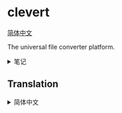 # clevert

[简体中文](#translation-zh-cn)

The universal file converter platform.

<details>
<summary>笔记</summary>

- http://127.0.0.1:9393/static/extensions/zcodecs/index.js

```sh
sed -i 's/deb.debian.org/mirrors.ustc.edu.cn/g' /etc/apt/sources.list.d/debian.sources
apt update ; apt install -y g++ make pkg-config cmake ninja-build curl

export ALL_PROXY="socks://192.168.1.128:1090"
echo "nameserver 223.5.5.5" > /etc/resolv.conf
sed -i 's@//.*archive.ubuntu.com@//mirrors.ustc.edu.cn@g' /etc/apt/sources.list
sed -i 's/security.ubuntu.com/mirrors.ustc.edu.cn/g' /etc/apt/sources.list
apt update
apt install -y curl/jammy
printf "deb [trusted=yes] http://apt.llvm.org/jammy/ llvm-toolchain-jammy-18 main\ndeb-src [trusted=yes] http://apt.llvm.org/jammy/ llvm-toolchain-jammy-18 main\n" >> /etc/apt/sources.list
apt update
apt install -y cmake g++ make
apt install -y clang-18/llvm-toolchain-jammy-18

目标，让 clang generate 出比 gcc 快的 binary
https://llvm.org/docs/Vectorizers.html
https://wiki.gentoo.org/wiki/GCC_optimization/zh-cn
google: clang auto vectorize gcc
```

## 编译优化

- https://gcc.gnu.org/onlinedocs/gcc/Instrumentation-Options.html#Instrumentation-Options
- https://gist.github.com/daniel-j-h/c4b109bff0b717fc9b24
- https://github.com/zamazan4ik/awesome-pgo/#pgo-support-in-programming-languages-and-compilers
- https://rigtorp.se/notes/pgo/
- https://github.com/llvm/llvm-project/blob/main/bolt/README.md (但是 BOLT 似乎只对超大型程序效果显著)

```sh
clear ; ~/misc/apps/hyperfine -w 1 -r 5 './ect -3 ect_test_set/*'
```

## 开发进度

- [x] 弄明白 electron nodeIntegration (不再使用)
- [x] 扩展 api 初步
- [x] 探索单 js 文件 集成的可实现性
- [x] converter 扩展 api
- [x] action 执行和调度器 初步
- [x] jpegxl multi-call binary 提供
- [x] webp multi-call binary 提供
- [x] webp 三端
- [x] jpegxl 三端
- [x] mp4box 三端
- [x] 加入 uname -a
- [x] rsync 四端
- [x] 修复 jpegxl macos 有问题，没静态链接。
- [x] 可能 (不可能，不支持嵌套虚拟化，已使用 warpbuild 替代) 可以在 mac 上跑虚拟机 linux/win arm64 ？ https://docs.orbstack.dev/machines/ https://docs.orbstack.dev/quick-start
- [x] jpegxl: 链接自己的 jpegli 而不是传统 libjpeg-turbo (暂时不考虑了)，linux 下使用系统的 zlib 动态链接
- [x] 不要尝试给 ect 增加不写入旧文件的逻辑。很麻烦很麻烦的。在扩展里面用复制文件的方法来替代。
- [x] ect 开启 PGO 优化
- [x] 下载包再解压的模式，不做流式解压了
- [x] 先不要纠结编译 assets 了
- [x] 实现一个代码量最少的，用于 bootstrap 的 node unzip
- [x] 完善扩展安装逻辑
- [x] zcodecs 合并 ect, webp, jpegxl
- [x] 完善 action 执行逻辑
- [x] 执行进度和扩展安装进度展示
- [x] electron 和流程重构，自动尝试新端口
- [x] config store
- [x] electron window state restore
- [x] 一个扩展的多个版本共存
- [x] 约定扩展目录是 id_1.2.3
- [x] config 最好是保存到本地，而不是浏览器。让浏览器成为一个无状态的东西会比较好。
- [x] 考虑前端如何传状态到后端？答：需要的时候实现 get-profile，add-profile 等操作即可。
- [x] i18n 如何设计？~~参考 typescript(typescript 的方案实现复杂)~~ ，参考 https://github.com/ivanhofer/typesafe-i18n/tree/main/packages/detectors
- [x] 与扩展互操作。导出到扩展，提供工具函数 (比如提供固定 locale=en-US) ~~(浏览器使用 import map，node 使用 module import hook)~~ 直接使用 globalThis 插进去
- [x] Rename `wait -> promise`
- [ ] 确定 UI 设计参考 https://ui.shadcn.com/docs/components/radio-group 和 https://material.angular.io/components/radio/overview
- [ ] 引入图标
- [ ] 强制扩展使用统一风格
- [ ] CSS 与交互初步，成为一个能用的东西 抄 https://mui.com/material-ui/react-button/
- [ ] 需要权衡实现难度和界面易用性，先画图
- [ ] 官方扩展 zcodecs
- [ ] 暂时先用内置 mirror 列表，以后可以考虑国内放一个或多个固定地址来存 mirror 的列表
- [ ] 多来源镜像下载 不多源并行了，找个快点的镜像就可以了，自动选择镜像什么的 cat ../a.tar.gz | ../7z -si -tgzip -so x | ../7z -si -ttar x
- [ ] 多弄一个扩展，展示用，一共至少要两个吧
- [ ] 关于扩展建议 out extension 的设计
- [ ] 用户保存的 profile，最近使用的 profile，extension-profile 三种进入入口
- [ ] ect 的 zip 和 gzip 优化需要先解压再压缩。ect 似乎不支持 unicode 文件名？这些都是可以考虑的，让扩展去做的补救措施。
- [ ] 支持 7z，zstd，xz 等，用扩展形式
- [ ] 更多扩展
- [ ] 扩展商店初步
- [ ] 改进 PGO 抽奖技术
- [ ] 为各个 linux 发行版打包 (debian, fedora, arch)
- [ ] 上线
- [ ] 能否命令行使用？给一些用户不使用 gui 的可能？以后再做
- [ ] 支持 gtk webkit？tauri？
- [ ] 以后如果要多扩展同时展示，可以使用 css block 来保证不冲突 全局可以影响扩展，但是扩展不能影响全局

## 扩展与营销灵感

- https://github.com/pemistahl/grex?tab=readme-ov-file#8-webassembly-support
- https://www.icebeer.top/用%E3%80%8C枯萎%E3%80%8D的技术做水平的思考/
- https://v2ex.com/t/1077985#r_15344339 (注意评论)
- https://v2ex.com/t/1042387
- https://v2ex.com/t/1073426
- https://v2ex.com/t/1065469
- https://v2ex.com/t/1059035
- https://v2ex.com/t/984548
- https://v2ex.com/t/1041478
- https://v2ex.com/t/1052395
- https://github.com/rsyncOSX/RsyncOSX
- https://v2ex.com/t/1044205
- https://github.com/rubickCenter/rubick
- https://github.com/nginx/nginx/archive/refs/tags/release-1.27.0.tar.gz
- https://github.com/ghtz08/kuguo-kgm-decoder
- https://github.com/jifengg/ffmpeg-script
- https://github.com/RimoChan/unvcode
- https://github.com/josStorer/RWKV-Runner
- https://github.com/qpdf/qpdf
- https://github.com/ArtifexSoftware/mupdf
- https://github.com/VikParuchuri/marker
- https://github.com/caj2pdf/caj2pdf
- https://github.com/HandBrake/HandBrake
- https://github.com/ArtifexSoftware/mupdf
- https://v2ex.com/t/1067501#reply5
- https://github.com/hzwer/Practical-RIFE/

- https://github.com/zincsearch/zincsearch
- https://github.com/meilisearch/meilisearch
- https://github.com/agourlay/zip-password-finder
- https://github.com/myfreeer/chrome-pak-customizer
- https://github.com/tjko/jpegoptim
- https://github.com/T8RIN/ImageToolbox
- https://github.com/caorushizi/mediago

## 仓库结构

关于仓库结构，我打算 monorepo，只用 clevert-app/clevert 这一个 repo，包括官方扩展，本体，文档，官网等。

## 技术选型

- 对 node / electron 都支持，node 支持开个 http 服务器到浏览器打开。
  - 以无 electron 环境的 node 为基准来开发，之后移植到 electron 会比较方便。node 大致是 electron 的子集。
- 核心/前端/扩展 均使用原生 html css js，采用 es module。类型检查使用 `// @ts-check` 和 jsdoc。
  - 使用 原生 js + jsdoc/tsdoc + `@ts-check` 而不是直接 typescript 的原因，是 typescript 需要转译，在需要支持扩展的情况下，得内置一个 tsc 或者其他编译器，整个流程非常麻烦。我希望使用 `// @ts-check` 和 jsdoc 来实现类似的规范开发的效果。如果扩展作者自己愿意用 ts，那就让他们自己转译。
- core -> extension -> action -> profile

## 扩展中的二进制

扩展中的二进制尽量偷别人的，减少重新编译。我们以后可以考虑做个备份以免删库。

对于项目提供的二进制不理想的情况（比如一大堆 shared lib，需要依赖发行版，或者 jpegxl 这样的可以用 multi call 减小体积的），就重新编译，并提供我们支持的几个平台。

对于扩展中二进制的编译：

我们自己编译的，统一用 zip -9

- linux 要求环境必须为主流的环境，保证 glibc，libgcc，libstdc++，libz 可用。其他依赖应当静态链接。标准是 docker debian:12。
- win 大多数时候使用 msys2 mingw，某些时候可能会需要 msys2 cygwin 比如 rsync，也尽量不要依赖 vc runtime。
- win arm64 可以用 linux arm64 跑 wine。windows 可能需要支持 win arm64，以后可以当成宣传的卖点？
- mac 目前只支持 arm64。

```sh
# https://stackoverflow.com/a/73388939
nm --dynamic --undefined-only --with-symbol-versions ./jpegxl | grep GLIBC | sed -e 's#.\+@##' | sort --unique
```

## 其他

这个项目的扩展应该不需要太复杂的功能，主要就是一堆表单而已，原生 web 技术应该够用

输出可能是不同类型的两个文件，比如视频文件 拆分成视频轨道和音频轨道

任务 要支持串联 action

action 要对应一个配置 json，可以用 json 配置。所有表单映射到这个 json

是否绝对路径输入由扩展决定

inputs
input:{
main:[]
a:[]
b:[]
}

https://indiehackertools.net/

https://medium.com/@felixrieseberg/javascript-on-the-desktop-fast-and-slow-2b744dfb8b55

https://registry.npmmirror.com/binary.html?path=electron/

<!-- <svg xmlns="http://www.w3.org/2000/svg" viewBox="0 0 100 100" style="background:#009688;stroke:#fff;stroke-width:10px"><path style="filter: drop-shadow(-2px 6px 1px #077);" d="M110 10 70 30l40 80-40-80-20 10 40 80-40-80-20 10 40 80-40-80-30-60 30 60"/></svg> -->

<!--
# old clevert presets

current = 'ffmpeg_comp_low'

[presets.global]
threads_count = 1
input_list = ['input']
output_dir = 'output'
# output_force = true
# output_suffix = '_out'
pipe = '<inherit>'

[presets.any2fdkaac]
program = '/home/kkocdko/misc/apps/any2fdkaac'
args_template = '{input_file} {output_file}'
output_extension = 'm4a'

[presets.cwebp]
program = 'D:\Libraries\libwebp\libwebp_1.0.0\bin\cwebp.exe'
args_template = '-m 6 -metadata none {input_file} -o {output_file} -q 50'
output_extension = 'webp'

[presets.cwebp_lossless]
parent = 'cwebp'
args_template = '-lossless -m 6 -sharp_yuv -metadata none {input_file} -o {output_file}'

[presets.cwebp_lossless_noalpha]
parent = 'cwebp'
args_template = '-lossless -m 6 -sharp_yuv -metadata none -noalpha {input_file} -o {output_file}'

[presets.ffmpeg]
program = '/home/kkocdko/misc/apps/ffmpeg'

[presets.ffmpeg_comp_low]
parent = 'ffmpeg'
output_extension = 'mp4'
args_template = '-i {input_file} -c:v libx264 -crf 32 -preset veryslow -r 30 -ac 1 -b:a 64k {output_file}'
# -ac 1
# -threads 4

[presets.ffmpeg_comp_mid]
parent = 'ffmpeg'
output_extension = 'mp4'
args_template = '-i {input_file} -c:v libx264 -crf 24 -preset veryslow -b:a 128k {output_file}'

[presets.ffmpeg_xw]
parent = 'ffmpeg'
output_extension = 'mp4'
args_template = '-i {input_file} -c:v libx264 -crf 24 -preset 8 -b:a 160k {output_file}'

[presets.ffmpeg_xw2]
parent = 'ffmpeg'
output_extension = 'mp4'
args_template = '-i {input_file} -c:v libx264 -crf 32 -preset 8 -filter:a "volume=4.0" -b:a 64k {output_file}'
# -filter:a "volume=0.5"

[presets.ffmpeg_m4a]
parent = 'ffmpeg'
args_template = '-y -i {input_file} -vn -c:a libfdk_aac -b:a 192k -ac 1 {output_file}'
output_extension = 'm4a'
# -ac 1

[presets.ffmpeg_mp3]
parent = 'ffmpeg'
args_template = '-i {input_file} -c:a libmp3lame -b:a 192k -q:a 0 {output_file}'
output_extension = 'mp3'

[presets.ffmpeg_copy]
parent = 'ffmpeg'
args_template = '-i {input_file} -c copy {output_file}'

[presets.ffmpeg_copy_audio]
parent = 'ffmpeg'
args_template = '-i {input_file} -vn -c:a copy {output_file}'
output_extension = 'm4a'

[presets.ffmpeg_slice]
parent = 'ffmpeg'
args_template = '-i {input_file} -ss 00:47:46.00 -to 00:57:16.00 -c copy {output_file}'

# [presets.ffmpeg_concat]
# ffmpeg -f concat -i list.txt -c copy output.mkv
# list.txt:
# file 'p1.mkv'
# file 'p2.mkv'

[presets.guetzli]
program = 'D:\Libraries\guetzli\guetzli.exe'
args_template = '--quality 90 {input_file} {output_file}'
output_extension = 'jpeg'

[presets.pngquant]
program = '/home/kkocdko/misc/apps/pngquant'
output_extension = 'png'

[presets.pngquant_docs]
parent = 'pngquant'
args_template = '--speed 1 --quality 0-5 --posterize 4 --nofs -f 8 -o {output_file} {input_file}'

[presets.pngquant_pics]
parent = 'pngquant'
args_template = '--speed 1 --quality 20-100 --nofs -o {output_file} {input_file}'

[presets.inkscape]
program = 'Z:\Inkscape_1.1.1\bin\inkscape.exe'

[presets.inkscape_svg2png]
parent = 'inkscape'
args_template = '--export-type png --export-width 2560 --export-background #ffffff -o {output_file} {input_file}'
output_extension = 'png'

[presets.inkscape_pdf2svg]
parent = 'inkscape'
args_template = '--export-type svg --pdf-poppler --pdf-page {repeat_num} -o {output_file} {input_file}'
output_extension = 'svg'
output_serial = true
# repeat_count = 50

[presets.waifu2x] # github.com/nihui/waifu2x-ncnn-vulkan
program = '.\Waifu2x_20210521\waifu2x-ncnn-vulkan.exe'
args_template = '-i {input_file} -o {output_file} -n 3 -s 1'
output_extension = 'png'
threads_count = 1

-->
</details>

## Translation

<details>
<summary id="translation-zh-cn">简体中文</summary>

> clevert - 通用的文件转换平台

</details>
